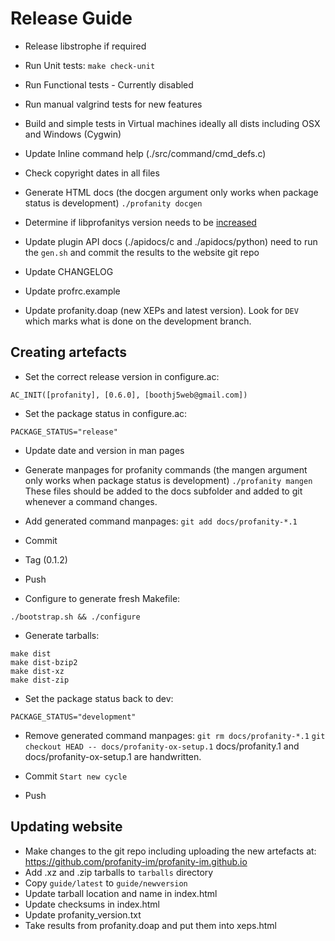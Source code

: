 # Release Guide

* Release libstrophe if required

* Run Unit tests: `make check-unit`
* Run Functional tests - Currently disabled
* Run manual valgrind tests for new features
* Build and simple tests in Virtual machines ideally all dists including OSX and Windows (Cygwin)

* Update Inline command help (./src/command/cmd_defs.c)
* Check copyright dates in all files

* Generate HTML docs (the docgen argument only works when package status is development)
    `./profanity docgen`

* Determine if libprofanitys version needs to be [increased](https://github.com/profanity-im/profanity/issues/973)
* Update plugin API docs (./apidocs/c and ./apidocs/python) need to run the `gen.sh` and commit the results to the website git repo
* Update CHANGELOG
* Update profrc.example
* Update profanity.doap (new XEPs and latest version). Look for `DEV` which marks what is done on the development branch.

## Creating artefacts
* Set the correct release version in configure.ac:

```
AC_INIT([profanity], [0.6.0], [boothj5web@gmail.com])
```

* Set the package status in configure.ac:
```
PACKAGE_STATUS="release"
```

* Update date and version in man pages
* Generate manpages for profanity commands (the mangen argument only works when package status is development)
    `./profanity mangen`
  These files should be added to the docs subfolder and added to git whenever a command changes.

* Add generated command manpages: `git add docs/profanity-*.1`

* Commit
* Tag (0.1.2)
* Push

* Configure to generate fresh Makefile:

```
./bootstrap.sh && ./configure
```

* Generate tarballs:

```
make dist
make dist-bzip2
make dist-xz
make dist-zip
```

* Set the package status back to dev:

```
PACKAGE_STATUS="development"
```

* Remove generated command manpages:
  `git rm docs/profanity-*.1`
  `git checkout HEAD -- docs/profanity-ox-setup.1`
  docs/profanity.1 and docs/profanity-ox-setup.1 are handwritten.

* Commit `Start new cycle`
* Push

## Updating website
  * Make changes to the git repo including uploading the new artefacts at:
        https://github.com/profanity-im/profanity-im.github.io
  * Add .xz and .zip tarballs to `tarballs` directory
  * Copy `guide/latest` to `guide/newversion`
  * Update tarball location and name in index.html
  * Update checksums in index.html
  * Update profanity_version.txt
  * Take results from profanity.doap and put them into xeps.html
